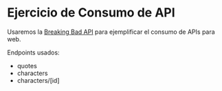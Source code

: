 # Ejercicio de Consumo de API

Usaremos la [Breaking Bad API](https://breakingbadapi.com) para ejemplificar el consumo de APIs para web.

Endpoints usados:
- quotes
- characters
- characters/[id]
